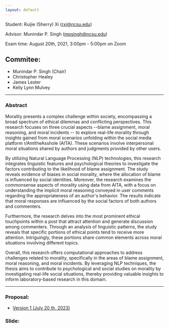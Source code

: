 ```yaml
---
layout: default
---
```


Student: Ruijie (Sherry) Xi (rxi@ncsu.edu)

Advisor: Munindar P. Singh (mpsingh@ncsu.edu)

Exam time: August 20th, 2021, 3:00pm - 5:00pm on Zoom

## Commitee:
- Munindar P. Singh (Chair)
- Christopher Healey
- James Lester
- Kelly Lynn Mulvey


<hr />

### Abstract

Morality presents a complex challenge within society, encompassing a broad spectrum of ethical dilemmas and conflicting perspectives. 
This research focuses on three crucial aspects --blame assignment, moral reasoning, and moral incidents -- to explore real-life morality through insights gained from moral scenarios unfolding within the social media platform r/AmItheAsshole (AITA). 
These scenarios involve interpersonal moral situations shared by authors and judgments provided by other users.

By utilizing Natural Language Processing (NLP) technologies, this research integrates linguistic features and psychological theories to investigate the factors contributing to the likelihood of blame assignment. 
The study reveals evidence of biases in social morality, where the allocation of blame is influenced by social identities. 
Moreover, the research examines the commonsense aspects of morality using data from AITA, with a focus on understanding the implicit moral reasoning conveyed in user comments regarding the appropriateness of an author's behavior. 
The results indicate that moral responses are influenced by the social factors of both authors and commenters.

Furthermore, the research delves into the most prominent ethical touchpoints within a post that attract attention and generate discussion among commenters. 
Through an analysis of linguistic patterns, the study reveals that specific portions of ethical points tend to receive more attention. Intriguingly, these portions share common elements across moral situations involving different topics.

Overall, this research offers computational approaches to address challenges related to morality, specifically in the areas of blame assignment, moral reasoning, and moral incidents. By leveraging NLP techniques, the thesis aims to contribute to psychological and social studies on morality by investigating real-life social situations, thereby providing valuable insights to inform laboratory-based research in this domain.

<hr />

### Proposal:
- [Version 1 (July 20 th, 2023)](./oral_proposal/first_version.pdf)

### Slide:
<!-- - [Slides (July 20 th, 2023)](./oral_proposal/slides.pdf) -->
